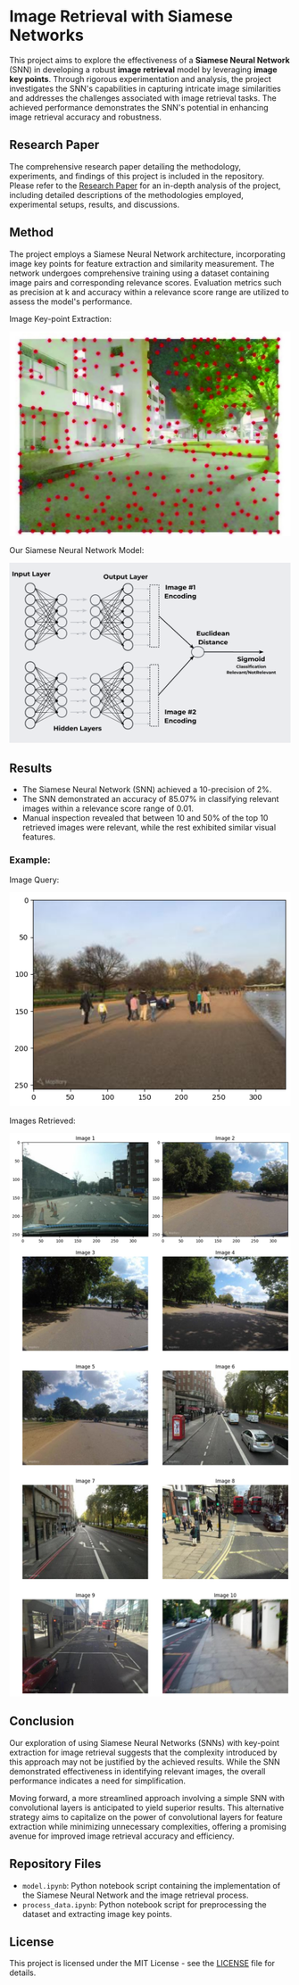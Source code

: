 # Image Retrieval with Siamese Networks

This project aims to explore the effectiveness of a **Siamese Neural Network** (SNN) in developing a robust **image retrieval** model by leveraging **image key points**. Through rigorous experimentation and analysis, the project investigates the SNN's capabilities in capturing intricate image similarities and addresses the challenges associated with image retrieval tasks. The achieved performance demonstrates the SNN's potential in enhancing image retrieval accuracy and robustness.

## Research Paper
The comprehensive research paper detailing the methodology, experiments, and findings of this project is included in the repository. Please refer to the [Research Paper](./ResearchPaper.pdf) for an in-depth analysis of the project, including detailed descriptions of the methodologies employed, experimental setups, results, and discussions.

## Method
The project employs a Siamese Neural Network architecture, incorporating image key points for feature extraction and similarity measurement. The network undergoes comprehensive training using a dataset containing image pairs and corresponding relevance scores. Evaluation metrics such as precision at k and accuracy within a relevance score range are utilized to assess the model's performance.

Image Key-point Extraction:

![SNN](Images/ORB.png)

Our Siamese Neural Network Model:

![SNN](Images/SNN.png)

## Results

- The Siamese Neural Network (SNN) achieved a 10-precision of 2%.
- The SNN demonstrated an accuracy of 85.07% in classifying relevant images within a relevance score range of 0.01.
- Manual inspection revealed that between 10 and 50% of the top 10 retrieved images were relevant, while the rest exhibited similar visual features.

### Example:

Image Query:

![SNN](Images/ex1q.png)

Images Retrieved:

![SNN](Images/ex1p.png)

## Conclusion

Our exploration of using Siamese Neural Networks (SNNs) with key-point extraction for image retrieval suggests that the complexity introduced by this approach may not be justified by the achieved results. While the SNN demonstrated effectiveness in identifying relevant images, the overall performance indicates a need for simplification.

Moving forward, a more streamlined approach involving a simple SNN with convolutional layers is anticipated to yield superior results. This alternative strategy aims to capitalize on the power of convolutional layers for feature extraction while minimizing unnecessary complexities, offering a promising avenue for improved image retrieval accuracy and efficiency.

## Repository Files
- `model.ipynb`: Python notebook script containing the implementation of the Siamese Neural Network and the image retrieval process.
- `process_data.ipynb`: Python notebook script for preprocessing the dataset and extracting image key points.

## License
This project is licensed under the MIT License - see the [LICENSE](LICENSE) file for details.
